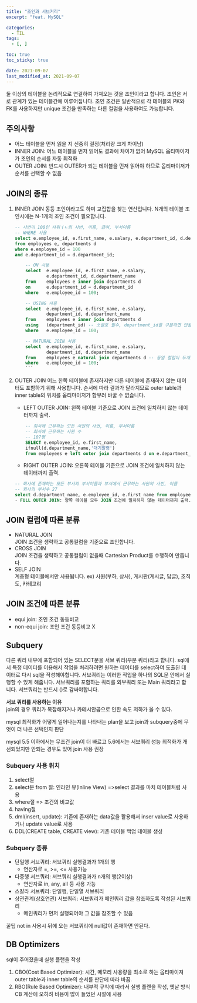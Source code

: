 ```yaml
---
title: "조인과 서브커리"
excerpt: "feat. MySQL"

categories:
  - TIL
tags:
  - [, ]

toc: true
toc_sticky: true

date: 2021-09-07
last_modified_at: 2021-09-07
---
```


둘 이상의 테이블을 논리적으로 연결하여 가져오는 것을 조인이라고 합니다. 조인은 서로 관계가 있는 테이블간에 이루어집니다. 조인 조건은 일반적으로 각 테이블의 PK와 FK를 사용하지만 unique 조건을 만족하는 다른 컬럼을 사용하여도 가능합니다.

## 주의사항

- 어느 테이블을 먼저 읽을 지 신중히 결정(처리량 크게 차이남)
- INNER JOIN: 어느 테이블을 먼저 읽어도 결과에 차이가 없어 MySQL 옵티마이저가 조인의 순서를 자동 최적화
- OUTER JOIN: 반드시 OUTER가 되는 테이블을 먼저 읽어야 하므로 옵티마이저가 순서를 선택할 수 없음

## JOIN의 종류

1.  INNER JOIN
    동등 조인이라고도 하며 교집합을 찾는 연산입니다. N개의 테이블 조인시에는 N-1개의 조인 조건이 필요합니다.

    ````sql
    -- 사번이 100인 사워ㅓㄴ의 사번, 이름, 급여, 부서이름
    -- WHERE 사용
    select e.employee_id, e.first_name, e.salary, e.department_id, d.department_name
    from employees e, departments d
    where e.employee_id = 100
    and e.department_id = d.department_id;

        -- ON 사용
        select 	e.employee_id, e.first_name, e.salary,
                e.department_id, d.department_name
        from 	employees e inner join departments d
        on		e.department_id = d.department_id
        where 	e.employee_id = 100;

        -- USING 사용
        select 	e.employee_id, e.first_name, e.salary,
                department_id, d.department_name
        from 	employees e inner join departments d
        using	(department_id) -- 소괄호 필수, department_id를 구분하면 안됨
        where 	e.employee_id = 100;

        -- NATURAL JOIN 사용
        select 	e.employee_id, e.first_name, e.salary,
                department_id, d.department_name
        from 	employees e natural join departments d -- 동일 컬럼이 두개인 경우 자연조인 사용 불가능
        where 	e.employee_id = 100;
        ```

    ````

2.  OUTER JOIN
    어느 한쪽 테이블에 존재하지만 다른 테이블에 존재하지 않는 데이터도 포함하기 위해 사용합니다. 순서에 따라 결과가 달라지므로 outer table과 inner table의 위치를 옵티마이저가 함부러 바꿀 수 없습니다.
    - LEFT OUTER JOIN: 왼쪽 테이블 기준으로 JOIN 조건에 일치하지 않는 데이터까지 출력.
    ```sql
        -- 회사에 근무하는 모든 사원의 사번, 이름, 부서이름
        -- 회사에 근무하는 사원 수
        -- 107명
        SELECT e.employee_id, e.first_name,
        ifnull(d.department_name,'대기발령')
        from employees e left outer join departments d on e.department_id = d.department_id;
    ```
    - RIGHT OUTER JOIN: 오른쪽 테이블 기준으로 JOIN 조건에 일치하지 않는 데이터까지 출력.
    ````sql
    -- 회사에 존재하는 모든 부서의 부서이름과 부서에서 근무하는 사원의 사번, 이름
    -- 회사의 부서수 27
    select d.department_name, e.employee_id, e.first_name from employees e right outer join departments d on e.department_id = d.department_id; ```
    - FULL OUTER JOIN: 양쪽 테이블 모두 JOIN 조건에 일치하지 않는 데이터까지 출력.(MySQL에서는 지원하지 않기 때문에 L join Rjoin 후 UNION하여야 함)
    ````

## JOIN 컬럼에 따른 분류

- NATURAL JOIN  
   JOIN 조건을 생략하고 공통컬럼을 기준으로 조인합니다.
- CROSS JOIN  
   JOIN 조건을 생략하고 공통컬럼이 없을때 Cartesian Product를 수행하여 만듭니다.
- SELF JOIN  
   계층형 테이블에서만 사용됩니다.
  ex) 사원(부하, 상사), 게시판(게시글, 답글), 조직도, 카테고리

## JOIN 조건에 따른 분류

- equi join: 조인 조건 동등비교
- non-equi join: 조인 조건 동등비교 X

## Subquery

다른 쿼리 내부에 포함되어 있는 SELECT문을 서브 쿼리(부분 쿼리)라고 합니다. sql에서 특정 데이터를 이용해서 작업을 처리하려면 원하는 데이터를 select하여 도출된 데이터로 다시 sql을 작성해야합니다. 서브쿼리는 이러한 작업을 하나의 SQL문 안에서 실행할 수 있게 해줍니다. 서브쿼리를 포함하는 쿼리를 외부쿼리 또는 Main 쿼리라고 합니다. 서브쿼리는 반드시 ()로 감싸야합니다.

**서브 쿼리를 사용하는 이유**  
join의 경우 쿼리가 복잡해지거나 카테시안곱으로 인한 속도 저하가 올 수 있다.

mysql 최적화가 어떻게 일어나는지를 나타내는 plan을 보고 join과 subquery중에 무엇이 더 나은 선택인지 판단

mysql 5.5 이하에서는 무조건 join이 더 빠르고 5.6에서는 서브쿼리 성능 최적화가 개선되었지만 안되는 경우도 있어 join 사용 권장

### Subquery 사용 위치
1. select절
2. select문 from 절: 인라인 뷰(Inline View) =>select 결과를 마치 테이블처럼 사용
3. where절 => 조건의 비교값
4. having절
5. dml(insert, update): 기존에 존재하는 data값을 활용해서 inser value로 사용하거나 update value로 사용
6. DDL(CREATE table, CREATE view): 기존 테이블 백업 테이블 생성

### Subquery 종류
- 단일행 서브쿼리: 서브쿼리 실행결과가 1개의 행
  - 연산자로  =, >=, <= 사용가능
- 다중행 서브쿼리: 서브쿼리 실행결과가 n개의 행(2이상)
  - 연산자로 in, any, all 등 사용 가능
- 스칼라 서브쿼리: 단일행, 단일열 서브쿼리
- 상관관계(상호연관) 서브쿼리: 서브쿼리가 메인쿼리 값을 참조하도록 작성된 서브쿼리
  - 메인쿼리가 먼저 실행되어야 그 값을 참조할 수 있음


꿀팁
not in 사용시 뒤에 오는 서브쿼리에 null값이 존재하면 안된다.


## DB Optimizers

sql이 주어졌을때 실행 플랜을 작성

1. CBO(Cost Based Optimizer): 시간, 메모리 사용량을 최소로 하는 옵티마이져  
    outer table과 inner table의 순서를 판단에 따라 바꿈.
2. RBO(Rule Based Optimizer): 내부적 규칙에 따라서 실행 플랜을 작성, 옛날 방식 CB 계산에 오히려 비용이 많이 들었던 시절에 사용
